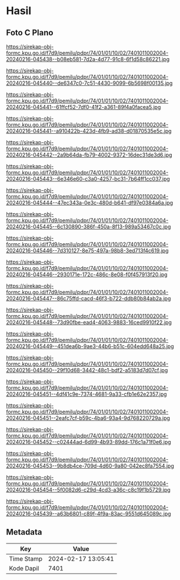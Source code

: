 # Hasil

## Foto C Plano

https://sirekap-obj-formc.kpu.go.id/f7d9/pemilu/pdpr/74/01/01/10/02/7401011002004-20240216-045438--b08eb581-7d2a-4d77-91c8-6f1d58c86221.jpg

https://sirekap-obj-formc.kpu.go.id/f7d9/pemilu/pdpr/74/01/01/10/02/7401011002004-20240216-045440--de6347c0-7c51-4430-9099-6b5698f00135.jpg

https://sirekap-obj-formc.kpu.go.id/f7d9/pemilu/pdpr/74/01/01/10/02/7401011002004-20240216-045441--61ffcf52-7df0-41f2-a361-89f4a0facea5.jpg

https://sirekap-obj-formc.kpu.go.id/f7d9/pemilu/pdpr/74/01/01/10/02/7401011002004-20240216-045441--a910422b-423d-4fb9-ad38-d01870535e5c.jpg

https://sirekap-obj-formc.kpu.go.id/f7d9/pemilu/pdpr/74/01/01/10/02/7401011002004-20240216-045442--2a9b64da-fb79-4002-9372-16dec31de3d6.jpg

https://sirekap-obj-formc.kpu.go.id/f7d9/pemilu/pdpr/74/01/01/10/02/7401011002004-20240216-045443--6e346e60-c3a0-4257-bc31-7b64ff1cc037.jpg

https://sirekap-obj-formc.kpu.go.id/f7d9/pemilu/pdpr/74/01/01/10/02/7401011002004-20240216-045444--47ec343a-0e3c-480d-b641-df97e0384a6a.jpg

https://sirekap-obj-formc.kpu.go.id/f7d9/pemilu/pdpr/74/01/01/10/02/7401011002004-20240216-045445--6c130890-386f-450a-8f13-989a53467c0c.jpg

https://sirekap-obj-formc.kpu.go.id/f7d9/pemilu/pdpr/74/01/01/10/02/7401011002004-20240216-045446--7d310127-8e75-497a-98b8-3ed713f4c619.jpg

https://sirekap-obj-formc.kpu.go.id/f7d9/pemilu/pdpr/74/01/01/10/02/7401011002004-20240216-045446--2930171e-172c-486c-8e08-f0f457913f20.jpg

https://sirekap-obj-formc.kpu.go.id/f7d9/pemilu/pdpr/74/01/01/10/02/7401011002004-20240216-045447--86c75ffd-cacd-46f3-b722-ddb80b84ab2a.jpg

https://sirekap-obj-formc.kpu.go.id/f7d9/pemilu/pdpr/74/01/01/10/02/7401011002004-20240216-045448--73d90fbe-ead4-4063-9883-16ced9910f22.jpg

https://sirekap-obj-formc.kpu.go.id/f7d9/pemilu/pdpr/74/01/01/10/02/7401011002004-20240216-045449--451dea6b-9ae3-44b6-b51c-604edd648a25.jpg

https://sirekap-obj-formc.kpu.go.id/f7d9/pemilu/pdpr/74/01/01/10/02/7401011002004-20240216-045450--29f10d68-3442-48c1-bdf2-a5183d7d07cf.jpg

https://sirekap-obj-formc.kpu.go.id/f7d9/pemilu/pdpr/74/01/01/10/02/7401011002004-20240216-045451--4df41c9e-7374-4681-9a33-cfb1e62e2357.jpg

https://sirekap-obj-formc.kpu.go.id/f7d9/pemilu/pdpr/74/01/01/10/02/7401011002004-20240216-045451--2eafc7cf-b59c-4ba6-93a4-9d768220729a.jpg

https://sirekap-obj-formc.kpu.go.id/f7d9/pemilu/pdpr/74/01/01/10/02/7401011002004-20240216-045452--c02444ad-6d99-4b93-89dd-176c1a71f0e6.jpg

https://sirekap-obj-formc.kpu.go.id/f7d9/pemilu/pdpr/74/01/01/10/02/7401011002004-20240216-045453--9b8db4ce-709d-4d60-9a80-042ec8fa7554.jpg

https://sirekap-obj-formc.kpu.go.id/f7d9/pemilu/pdpr/74/01/01/10/02/7401011002004-20240216-045454--5f0082d6-c29d-4cd3-a36c-c8c19f1b5729.jpg

https://sirekap-obj-formc.kpu.go.id/f7d9/pemilu/pdpr/74/01/01/10/02/7401011002004-20240216-045439--a63b6801-c89f-4f9a-83ac-9551d645089c.jpg


## Metadata

| Key        | Value               |
| ---------- | ------------------- |
| Time Stamp | 2024-02-17 13:05:41 |
| Kode Dapil | 7401                |



